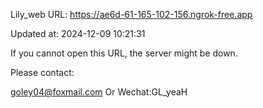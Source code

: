 Lily_web URL: https://ae6d-61-165-102-156.ngrok-free.app

Updated at: 2024-12-09 10:21:31

If you cannot open this URL, the server might be down.

Please contact: 

goley04@foxmail.com Or Wechat:GL_yeaH